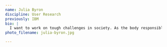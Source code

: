 ```yaml
---
name: Julia Byron
discipline: User Research
previously: IBM
bio: |
  I want to work on tough challenges in society. As the body responsible for all of society’s well being, the government has the greatest influence on improving people’s lives, but also in creating headaches and barriers. I want to improve systems to help our community get the most out of government and help the government better serve the people.
photo_filename: julia-byron.jpg

---
```

